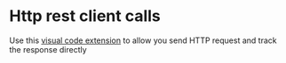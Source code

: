 # Http rest client calls

Use this [visual code extension](https://github.com/Huachao/vscode-restclient) to allow you send HTTP request and track the response directly
